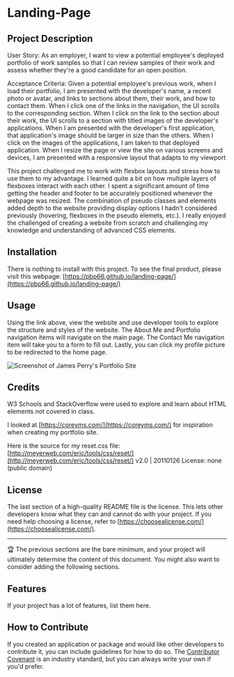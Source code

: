# Landing-Page

## Project Description

User Story: As an employer, I want to view a potential employee's deployed portfolio of work samples so that I can review samples of their work and assess whether they're a good candidate for an open position.

Acceptance Criteria: Given a potential employee's previous work, when I load their portfolio, I am presented with the developer's name, a recent photo or avatar, and links to sections about them, their work, and how to contact them. When I click one of the links in the navigation, the UI scrolls to the corresponding section. When I click on the link to the section about their work, the UI scrolls to a section with titled images of the developer's applications. When I am presented with the developer's first application, that application's image should be larger in size than the others. When I click on the images of the applications, I am taken to that deployed application. When I resize the page or view the site on various screens and devices, I am presented with a responsive layout that adapts to my viewport

This project challenged me to work with flexbox layouts and stress how to use them to my advantage. I learned quite a bit on how multiple layers of flexboxes interact with each other. I spent a significant amount of time getting the header and footer to be accurately positioned whenever the webpage was resized. The combination of pseudo classes and elements added depth to the website providing display options I hadn't considered previously (hovering, flexboxes in the pseudo elemets, etc.). I really enjoyed the challenged of creating a website from scratch and challenging my knowledge and understanding of advanced CSS elements. 

## Installation

There is nothing to install with this project. To see the final product, please visit this webpage: [https://pbp66.github.io/landing-page/](https://pbp66.github.io/landing-page/)

## Usage
Using the link above, view the website and use developer tools to explore the structure and styles of the website. The About Me and Portfolio navigation items will navigate on the main page. The Contact Me navigation item will take you to a form to fill out. Lastly, you can click my profile picture to be redirected to the home page.

![Screenshot of James Perry's Portfolio Site](./assets/images/screenshot.png|width=200)

## Credits

W3 Schools and StackOverflow were used to explore and learn about HTML elements not covered in class.

I looked at [https://coreyms.com/](https://coreyms.com/) for inspiration when creating my portfolio site.

Here is the source for my reset.css file: [http://meyerweb.com/eric/tools/css/reset/](http://meyerweb.com/eric/tools/css/reset/) v2.0 | 20110126 License: none (public domain)

## License

The last section of a high-quality README file is the license. This lets other developers know what they can and cannot do with your project. If you need help choosing a license, refer to [https://choosealicense.com/](https://choosealicense.com/).

---

🏆 The previous sections are the bare minimum, and your project will ultimately determine the content of this document. You might also want to consider adding the following sections.

## Features

If your project has a lot of features, list them here.

## How to Contribute

If you created an application or package and would like other developers to contribute it, you can include guidelines for how to do so. The [Contributor Covenant](https://www.contributor-covenant.org/) is an industry standard, but you can always write your own if you'd prefer.